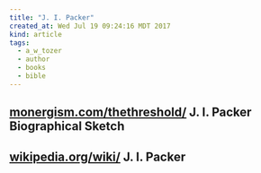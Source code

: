 ```yaml
---
title: "J. I. Packer"
created_at: Wed Jul 19 09:24:16 MDT 2017
kind: article
tags:
  - a_w_tozer
  - author
  - books
  - bible
---
```


<h2>
  <a href="https://www.monergism.com/thethreshold/articles/bio/jipacker.html" target="_blank">monergism.com/thethreshold/</a>
  J. I. Packer Biographical Sketch
</h2>

<h2>
  <a href="https://en.wikipedia.org/wiki/J._I._Packer" target="_blank">wikipedia.org/wiki/</a>
  J. I. Packer
</h2>

<!--
html boilerplate
<a href="" target="_blank"></a>
<a name=""></a>
<img src="" width="400px">
<ul>
  <li></li>
</ul>
<pre>
</pre>
<pre><code>
</code></pre>
<math xmlns='http://www.w3.org/1998/Math/MathML' display='block'>
</math>
-->
